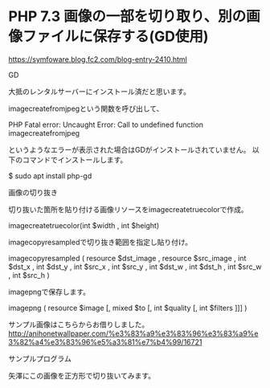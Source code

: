 # PHP 7.3 画像の一部を切り取り、別の画像ファイルに保存する(GD使用)
https://symfoware.blog.fc2.com/blog-entry-2410.html

GD


大抵のレンタルサーバーにインストール済だと思います。

imagecreatefromjpegという関数を呼び出して、


PHP Fatal error: Uncaught Error: Call to undefined function imagecreatefromjpeg



というようなエラーが表示された場合はGDがインストールされていません。
以下のコマンドでインストールします。


$ sudo apt install php-gd





画像の切り抜き


切り抜いた箇所を貼り付ける画像リソースをimagecreatetruecolorで作成。


imagecreatetruecolor(int $width , int $height)



imagecopyresampledで切り抜き範囲を指定し貼り付け。


imagecopyresampled (
    resource $dst_image ,
    resource $src_image ,
    int $dst_x ,
    int $dst_y ,
    int $src_x ,
    int $src_y ,
    int $dst_w ,
    int $dst_h ,
    int $src_w ,
    int $src_h
)



imagepngで保存します。


imagepng ( resource $image [, mixed $to [, int $quality [, int $filters ]]] )



サンプル画像はこちらからお借りしました。
http://anihonetwallpaper.com/%e3%83%a9%e3%83%96%e3%83%a9%e3%82%a4%e3%83%96%e5%a3%81%e7%b4%99/16721



サンプルプログラム


矢澤にこの画像を正方形で切り抜いてみます。


<?php
// 画像ファイルを読み込み
$src_image = imagecreatefromjpeg('sample.jpg');
// 切り抜いた画像の貼付け先リソース(正方形)を確保
$new_rect = 500;
$dst_image = imagecreatetruecolor($new_rect, $new_rect);
$src_x = 100;
$src_y = 200;
// 画像の切り抜き実行
imagecopyresampled($dst_image, $src_image, 0, 0, $src_x, $src_y, $new_rect, $new_rect, $new_rect, $new_rect);
// 結果を保存
imagepng($dst_image, 'dst.png');



うまく切り抜けました。
